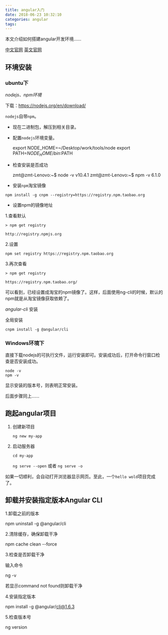 ```yaml
---
title: angular入门
date: 2018-06-23 10:32:10
categories: angular
tags:
---
```


本文介绍如何搭建angular开发环境……

[中文官网](https://angular.cn)
[英文官网](https://angular.io)

## 环境安装

### ubuntu下

_nodejs、npm环境_

下载：https://nodejs.org/en/download/

`nodejs`自带`npm`。

- 现在二进制包，解压到相关目录。
- 配置`nodejs`环境变量。
    
    
    export NODE_HOME=~/Desktop/work/tools/node
    export PATH=${NODE_HOME}/bin:$PATH
    
- 检查安装是否成功


    zmt@zmt-Lenovo:~$ node -v
    v10.4.1
    zmt@zmt-Lenovo:~$ npm -v
    6.1.0

- 安装`npm`淘宝镜像

`npm install -g cnpm --registry=https://registry.npm.taobao.org`  

- 设置npm的镜像地址

1.查看默认

    > npm get registry
    
    http://registry.npmjs.org 
    
2.设置

    npm set registry https://registry.npm.taobao.org
    
3.再次查看
    
    > npm get registry
    
    https://registry.npm.taobao.org/        

可以看到，已经设置成淘宝的npm镜像了。这样，后面使用ng-cli的时候，默认的npm就是从淘宝镜像获取依赖了。

_angular-cli_ 安装

全局安装

`cnpm install -g @angular/cli`

### Windows环境下

直接下载nodejs的可执行文件，运行安装即可。安装成功后，打开命令行窗口检查是否安装成功。

`node -v`       
`npm -v`    

显示安装的版本号，则表明正常安装。

后面步骤同上……

## 跑起angular项目

1. 创建新项目

    `ng new my-app`

2. 启动服务器

    `cd my-app`
    
    `ng serve --open` 或者 `ng serve -o`
    
如果一切顺利，会自动打开浏览器显示网页。至此，一个`hello wold`项目完成了。    


## 卸载并安装指定版本Angular CLI

1.卸载之前的版本

npm uninstall -g @angular/cli

2.清除缓存，确保卸载干净

npm cache clean --force

3.检查是否卸载干净

输入命令

ng -v

若显示command not found则卸载干净

4.安装指定版本

npm install -g @angular/cli@1.6.3

5.检查版本号

ng version


